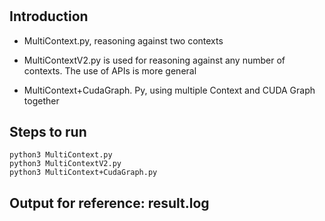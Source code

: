 #

## Introduction

+ MultiContext.py, reasoning against two contexts

+ MultiContextV2.py is used for reasoning against any number of contexts. The use of APIs is more general

+ MultiContext+CudaGraph. Py, using multiple Context and CUDA Graph together

## Steps to run

```shell
python3 MultiContext.py
python3 MultiContextV2.py
python3 MultiContext+CudaGraph.py
```

## Output for reference: result.log

